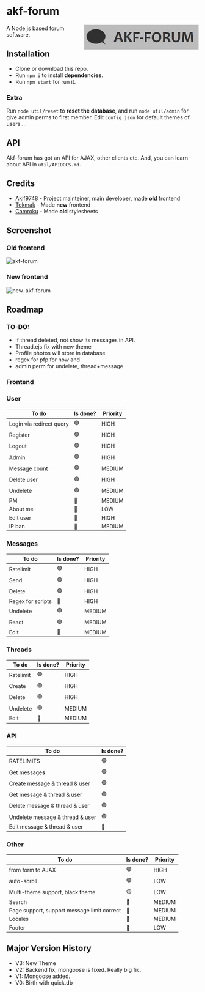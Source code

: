 # akf-forum
<img src="https://raw.githubusercontent.com/Akif9748/akf-forum/main/public/images/logo.jpg" align="right" width="300px" />

A Node.js based forum software.

## Installation
- Clone or download this repo.
- Run `npm i` to install **dependencies**.
- Run `npm start` for run it. 

### Extra
Run `node util/reset` to **reset the database**, and run `node util/admin` for give admin perms to first member.
Edit `config.json` for default themes of users...

## API
Akf-forum has got an API for AJAX, other clients etc. And, you can learn about API in `util/APIDOCS.md`.

## Credits
* [Akif9748](https://github.com/Akif9748) - Project mainteiner, main developer, made **old** frontend
* [Tokmak](https://github.com/tokmak0) - Made **new** frontend
* [Camroku](https://github.com/Camroku) - Made **old** stylesheets

## Screenshot
### Old frontend
![akf-forum](https://user-images.githubusercontent.com/70021050/160255959-ef216cba-1348-4d4b-9347-fe67e21348e7.png)
### New frontend
![new-akf-forum](https://user-images.githubusercontent.com/70021050/186941146-f9a8fbf8-9b2b-4028-afc8-81cff559d9fb.png)


## Roadmap
### TO-DO:
- If thread deleted, not show its messages in API.
- Thread.ejs fix with new theme
- Profile photos will store in database
- regex for pfp for now and
- admin perm for undelete, thread+message

### Frontend
### User
| To do | Is done? | Priority |
| ----- | -------- | -------- |
| Login via redirect query | 🟢 | HIGH |
| Register | 🟢 | HIGH |
| Logout | 🟢 | HIGH |
| Admin | 🟢 | HIGH |
| Message count | 🟢 | MEDIUM |
| Delete user | 🟢 | HIGH |
| Undelete | 🟢 | MEDIUM |
| PM | 🔴 | MEDIUM |
| About me | 🔴 | LOW |
| Edit user | 🔴 | HIGH |
| IP ban | 🔴 | MEDIUM |

### Messages
| To do | Is done? | Priority |
| ----- | -------- | -------- |
| Ratelimit | 🟢 | HIGH |
| Send | 🟢 | HIGH |
| Delete | 🟢 | HIGH |
| Regex for scripts | 🔴 | HIGH |
| Undelete | 🟢 | MEDIUM |
| React | 🟢 | MEDIUM |
| Edit | 🔴 | MEDIUM |

### Threads
| To do | Is done? | Priority |
| ----- | -------- | -------- |
| Ratelimit | 🟢 | HIGH |
| Create | 🟢 | HIGH |
| Delete | 🟢 | HIGH |
| Undelete | 🟢 | MEDIUM |
| Edit | 🔴 | MEDIUM |

### API
| To do | Is done? 
| ----- | -------- 
| RATELIMITS | 🟢 
| Get message**s** | 🟢 
| Create message & thread & user | 🟢 
| Get message & thread & user | 🟢 
| Delete message & thread & user | 🟢 
| Undelete message & thread & user | 🟢 
| Edit message & thread & user | 🔴 

### Other
| To do | Is done? | Priority |
| ----- | -------- | -------- |
| from form to AJAX | 🟢 | HIGH |
| auto-scroll  | 🟢 | LOW |
| Multi-theme support, black theme | 🟡 | LOW |
| Search | 🔴 | MEDIUM |
| Page support, support message limit correct | 🔴 | MEDIUM |
| Locales | 🔴 | MEDIUM |
| Footer | 🔴 | LOW |
## Major Version History
- V3: New Theme
- V2: Backend fix, mongoose is fixed. Really big fix.
- V1: Mongoose added.
- V0: Birth with quick.db